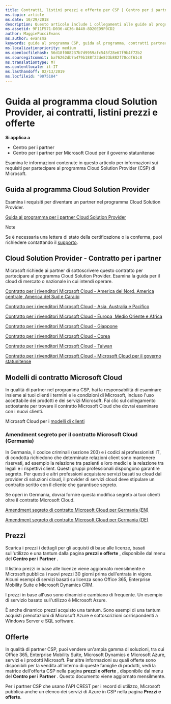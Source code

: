 ```yaml
---
title: Contratti, listini prezzi e offerte per CSP | Centro per i partner
ms.topic: article
ms.date: 10/29/2018
description: Questo articolo include i collegamenti alle guide al programma Cloud Solution Provider, ai contratti per i partner, ai contratti per i clienti, ai listini prezzi e alle offerte.
ms.assetid: 9F11F571-D036-4C36-8440-8D20ED9F0CD2
author: MaggiePucciEvans
ms.author: evansma
keywords: guide al programma CSP, guida al programma, contratti partner, contratto cliente, listini prezzi, offerte
ms.localizationpriority: medium
ms.openlocfilehash: 56d18f008237b7d9959afc545f28e67f9b4f72b2
ms.sourcegitcommit: ba76262db7a479b188f22de823b882f70cdf61c8
ms.translationtype: MT
ms.contentlocale: it-IT
ms.lasthandoff: 02/13/2019
ms.locfileid: "9075184"
---
```

# <a name="cloud-solution-provider-program-guide-agreements-price-lists-and-offers"></a>Guida al programma cloud Solution Provider, ai contratti, listini prezzi e offerte

**Si applica a**

-  Centro per i partner
-  Centro per i partner per Microsoft Cloud per il governo statunitense


Esamina le informazioni contenute in questo articolo per informazioni sui requisiti per partecipare al programma Cloud Solution Provider (CSP) di Microsoft. 

## <a name="cloud-solution-provider-program-guide"></a>Guida al programma Cloud Solution Provider


Esamina i requisiti per diventare un partner nel programma Cloud Solution Provider.

[Guida al programma per i partner Cloud Solution Provider](http://go.microsoft.com/fwlink/p/?LinkId=617100)

>[!Note]
>Se è necessaria una lettera di stato della certificazione o la conferma, puoi richiedere contattando il [supporto](https://partner.microsoft.com/pcv/servicerequests/create).

## <a name="cloud-solution-provider-partner-agreement"></a>Cloud Solution Provider - Contratto per i partner

Microsoft richiede ai partner di sottoscrivere questo contratto per partecipare al programma Cloud Solution Provider. Esamina la guida per il cloud di mercato o nazionale in cui intendi operare.

[Contratto per i rivenditori Microsoft Cloud - America del Nord, America centrale, America del Sud e Caraibi](http://download.microsoft.com/download/2/C/8/2C8CAC17-FCE7-4F51-9556-4D77C7022DF5/MCRA2018_AOC_ENG_Sep2018_CR.pdf)

[Contratto per i rivenditori Microsoft Cloud - Asia, Australia e Pacifico](http://download.microsoft.com/download/2/C/8/2C8CAC17-FCE7-4F51-9556-4D77C7022DF5/MCRA2018_APOC_ENG_Mar2019_CR.pdf)

[Contratto per i rivenditori Microsoft Cloud - Europa, Medio Oriente e Africa](http://download.microsoft.com/download/2/C/8/2C8CAC17-FCE7-4F51-9556-4D77C7022DF5/MCRA2018_EOC_ENG_Sep2018_CR.pdf)

[Contratto per i rivenditori Microsoft Cloud - Giappone](http://download.microsoft.com/download/2/C/8/2C8CAC17-FCE7-4F51-9556-4D77C7022DF5/MCRA2018_JPN_ENG_Sep2018_CR.pdf)

[Contratto per i rivenditori Microsoft Cloud - Corea](http://download.microsoft.com/download/2/C/8/2C8CAC17-FCE7-4F51-9556-4D77C7022DF5/MCRA2018_KOR_ENG_Sep2018_CR.pdf)

[Contratto per i rivenditori Microsoft Cloud - Taiwan](http://download.microsoft.com/download/2/C/8/2C8CAC17-FCE7-4F51-9556-4D77C7022DF5/MCRA2018_TAI_ENG_Sep2018_CR.pdf)

[Contratto per i rivenditori Microsoft Cloud - Microsoft Cloud per il governo statunitense](http://download.microsoft.com/download/2/C/8/2C8CAC17-FCE7-4F51-9556-4D77C7022DF5/MCRA2018_AOC_USGCC_ENG_Feb2019_CR.pdf)


## <a name="microsoft-cloud-agreement-templates"></a>Modelli di contratto Microsoft Cloud

In qualità di partner nel programma CSP, hai la responsabilità di esaminare insieme ai tuoi clienti i termini e le condizioni di Microsoft, incluso l'uso accettabile dei prodotti e dei servizi Microsoft. Fai clic sul collegamento sottostante per trovare il contratto Microsoft Cloud che dovrai esaminare con i nuovi clienti. 

Microsoft Cloud per i [modelli di clienti](agreements.md)

### <a name="professional-secrecy-amendment-to-the-microsoft-cloud-agreement-germany"></a>Amendment segreto per il contratto Microsoft Cloud (Germania)

In Germania, il codice criminali (sezione 203) e i codici ai professionisti IT, di condotta richiedono che determinate relazioni client sono mantenere riservati, ad esempio la relazione tra pazienti e loro medici e la relazione tra legali e i rispettivi client. Questi gruppi professionali dispongono garantire segreto. Per questi e altri professioni acquistare servizi basati su cloud dal provider di soluzioni cloud, il provider di servizi cloud deve stipulare un contratto scritto con il cliente che garantisce segreto. 

Se operi in Germania, dovrai fornire questa modifica segreto ai tuoi clienti oltre il contratto Microsoft Cloud.

[Amendment segreto di contratto Microsoft Cloud per Germania (EN)](https://go.microsoft.com/fwlink/?linkid=2030827&clcid=0x409)

[Amendment segreto di contratto Microsoft Cloud per Germania (DE)](https://go.microsoft.com/fwlink/?linkid=2030827&clcid=0x407)


## <a name="pricing"></a>Prezzi


Scarica i prezzi i dettagli per gli acquisti di base alle licenze, basati sull'utilizzo e una tantum dalla pagina **prezzi e offerte** , disponibile dal menu del **Centro per i Partner** . 

Il listino prezzi in base alle licenze viene aggiornato mensilmente e Microsoft pubblica i nuovi prezzi 30 giorni prima dell'entrata in vigore. Alcuni esempi di servizi basati su licenza sono Office 365, Enterprise Mobility Suite e Microsoft Dynamics CRM. 

I prezzi in base all'uso sono dinamici e cambiano di frequente. Un esempio di servizio basato sull'utilizzo è Microsoft Azure.

È anche dinamico prezzi acquisto una tantum. Sono esempi di una tantum acquisti prenotazioni di Microsoft Azure e sottoscrizioni corrispondenti a Windows Server e SQL software. 


## <a name="offers"></a>Offerte


In qualità di partner CSP, puoi vendere un'ampia gamma di soluzioni, tra cui Office 365, Enterprise Mobility Suite, Microsoft Dynamics e Microsoft Azure, servizi e i prodotti Microsoft. Per altre informazioni su quali offerte sono disponibili per la vendita all'interno di queste famiglie di prodotti, vedi la matrice dell'offerta CSP nella pagina **prezzi e offerte** , disponibile dal menu del **Centro per i Partner** . Questo documento viene aggiornato mensilmente.

Per i partner CSP che usano l'API CREST per i record di utilizzo, Microsoft pubblica anche un elenco dei servizi di Azure in CSP nella pagina **Prezzi e offerte**.


